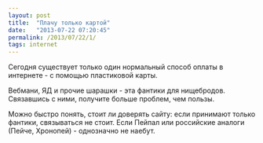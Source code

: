 ```yaml
---
layout: post
title:  "Плачу только картой"
date:   "2013-07-22 07:20:45"
permalink: /2013/07/22/1/
tags: internet
---
```


Сегодня существует только один нормальный способ оплаты в интернете -
с помощью пластиковой карты.

Вебмани, ЯД и прочие шарашки - эта фантики для нищебродов. Связавшись
с ними, получите больше проблем, чем пользы.

Можно быстро понять, стоит ли доверять сайту: если принимают только
фантики, связываться не стоит. Если Пейпал или российские аналоги
(Пейче, Хронопей) - однозначно не наебут.
